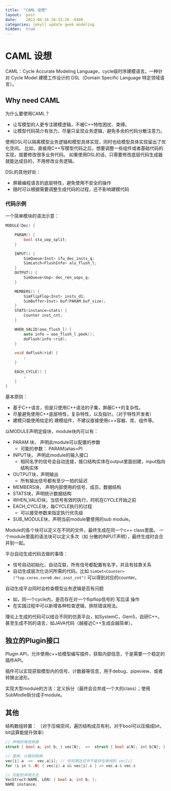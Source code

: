 ```yaml
---
title:  "CAML 设想"
layout:  post
date:    2022-06-16 20:15:26 -0400
categories: jekyll update geek modeling
hidden:  true
---
```


# CAML 设想

CAML：Cycle Accurate Modeling Language，cycle级时序建模语言。一种针对 Cycle Model 建模工作设计的 DSL（Domain Specific Language 特定领域语言）。

## Why need CAML

为什么要使用CAML？
 * 让写模型的人更专注建模逻辑，不被C++特性困扰、束缚。
 * 让模型代码简介有张力，尽量只呈现业务逻辑，避免多余的代码分散注意力。

使用DSL可以隔离模型业务逻辑和模型具体实现，同时也给模型具体实现留出了优化空间。
比如，直接用C++写模型代码之后，想要调整一些组件或者基础代码的实现，就要修改很多业务代码。
如果使用DSL的话，只需要修改底层代码生成器就能达成目的，不用修改业务逻辑。

DSL的其他好处：
 * 屏蔽编程语言的底层特性，避免使用不安全的操作
 * 随时可以根据需要调整生成代码的过程，还不影响建模代码


### 代码示例

一个简单模块的语法示意：

```c++
MODULE(Dec) {

    PARAM() {
        bool sta_uop_split;
    }

    INPUT() {
        SimQueue<Inst> ifu_dec_insts_q;
        SimLatch<FlushInfo> alu_flush_l;
    }
    OUTPUT() {
        SimQueue<Uop> dec_ren_uops_q;
    }

    MEMBERS() {
        SimFlipFlop<Inst> insts_d1;
        SimBuffer<Inst> buf(PARAM.buf_size);
    }
    STATS(instance=stats) {
        Counter inst_cnt;
    }

    WHEN_VALID(ooo_flush_l) {
        auto info = ooo_flush_l.peek();
        doFlush(info->rid);
    }

    void doFlush(rid) {
        ;
    }

    EACH_CYCLE() {
        ;
    }
}
```

基本原则：
 * 基于C++语言，但是只使用C++语法的子集，屏蔽C++的复杂性。
 * 尽量避免使用C++底层特性，复杂特性，以及指针。（对于特性开发者）
 * 建模只能使用给定的 建模组件，不建议直接使用c++容器、库、组件等。

以MODULE声明定级块，module块内可以有：
 * PARAM 块， 声明此module可以配置的参数
    * 可能的参数： PARAM(alias=P)
 * INPUT块， 声明此module的输入接口
    * 相同名字的信号会自动连接，接口结构实体在output里面创建，input指向结构实体
 * OUTPUT块，声明输出
    * 所有输出信号都有至少一拍的延迟
 * MEMBERS块， 声明内部使用的信号、成员，数据结构
 * STATS块，声明统计数据结构
 * WHEN_VALID块，当信号有效时执行，时机在CYCLE开始之前
 * EACH_CYCLE块，每CYCLE执行的过程
    * 可以接受参数来指定执行优先级
 * SUB_MODULE块，声明当前module要使用的sub module。

Module的各个块可以定义在不同的文件，最终生成在同一个c++ class里面。
一个module里面的语法块可以定义多次（如 分散的INPUT声明），最终生成时会合并到一起。

平台自动生成代码去做的事情：
 * 信号自动初始化、自动互联，所有信号都配置有名字，并且有挂靠关系
 * 自动生成层次化访问所需的代码。比如 `SimGet<Counter>("top.cores.core0.dec.inst_cnt")` 可以得到对应的counter。

自动生成平台同时会检查模型业务逻辑是否有问题
 * 如，同一个cycle内，是否存在对一个flipflop信号的 写后读 操作
 * 在实践过程中可以新增各种检查逻辑，排除错误用法。

理论上生成的代码可以结合不同的仿真平台，如SystemC，Gem5，自研C++。甚至生成不同的语言，如JAVA代码（越接近C++生成会越简单）。

## 独立的Plugin接口

Plugin API，允许使用c++给模型编写插件，获取内部信息，于是需要一个稳定的插件API。

插件可以实现获取模型内的信号、计数器等信息，用于debug、pipeview、或者转换出波形。

实现大型module的方法：定义拆分（最终会合并成一个大的class）；使用SubModle拆分成子module。

## 其他

结构数组转置： （对于压缩空间，遍历结构成员有利，对于bool可以压缩成bit，bit运算能提升效率）
```c++
// 声明的等效转换
struct { bool a; int b; } vec[N];  =>  struct { bool a[N]; int b[N]; } vec;

// 使用、计算的转换
vec[i].a  =>  vec.a[i]; // 任何表达式中不能存在单纯的 vec[i]
for (i in 0..N) { vec[i].a && vec[i].c } => vec.a & vec.c

// 可能的声明方式
VecStruct(NAME, LEN) { bool a; int b; };
NAME instance;
```
